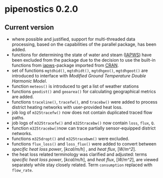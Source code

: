 # pipenostics 0.2.0

## Current version

- where possible and justified, support for multi-threaded data processing, based on the capabilities of the parallel package, has been added.
- functions for determining the state of water and steam ([IAPWS](http://www.iapws.org/)) have been excluded from the package due to the decision to use the built-in functions from [iapws](https://CRAN.R-project.org/package=data.table)-package imported from [CRAN](https://cran.r-project.org/).
- set of functions `mgtdhid()`, `mgtdhidt()`, `mgtdhgeo()`, `mgtdhgeot()` are introduced to interface with *Modified Ground Temperature Double Harmonic Model*.
- function `meteos()` is introduced to get a list of weather stations
- functions `geodist()` and `geoarea()` for calculating geographical metrics are added.
- functions `traceline()`, `tracefw()`, and `tracebw()` were added to process district heating networks with user-provided heat loss.
- job log of `m325tracefw()` now does not contain duplicated traced flow paths.
- job logs of `m325tracefw()` and `m325tracebw()` now contain `loss`, `flux`, `Q`.
- function `m325tracebw()`now can trace partially sensor-equipped district networks.
- functions `m325dropt()` and `m325tracebwm()` were excluded.
- functions `flux_loss()` and `loss_flux()` were added to convert between *specific heat loss power*, [*kcal/m/h*] , and *heat flux*, [*W/m^2*].
- the heat loss related terminology was clarified and adjusted: terms *specific heat loss power*, [*kcal/m/h*],
  and *heat flux*, [*W/m^2*], are viewed separately while stay closely related. Term `consumption` replaced with `flow_rate`.
